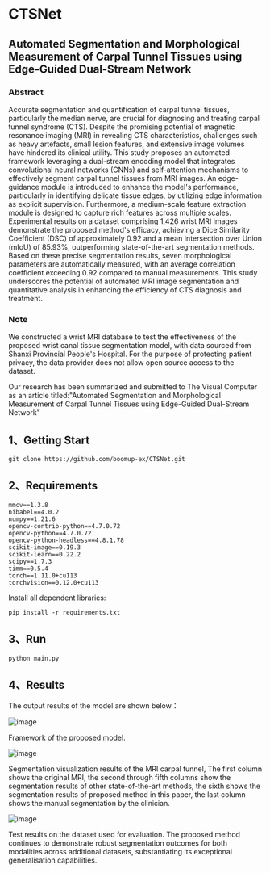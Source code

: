 # CTSNet
## Automated Segmentation and Morphological Measurement of Carpal Tunnel Tissues using Edge-Guided Dual-Stream Network

### Abstract
Accurate segmentation and quantification of carpal tunnel tissues, particularly the median nerve, are crucial for diagnosing and treating carpal tunnel syndrome (CTS). Despite the promising potential of magnetic resonance imaging (MRI) in revealing CTS characteristics, challenges such as heavy artefacts, small lesion features, and extensive image volumes have hindered its clinical utility. This study proposes an automated framework leveraging a dual-stream encoding model that integrates convolutional neural networks (CNNs) and self-attention mechanisms to effectively segment carpal tunnel tissues from MRI images. An edge-guidance module is introduced to enhance the model's performance, particularly in identifying delicate tissue edges, by utilizing edge information as explicit supervision. Furthermore, a medium-scale feature extraction module is designed to capture rich features across multiple scales. Experimental results on a dataset comprising 1,426 wrist MRI images demonstrate the proposed method's efficacy, achieving a Dice Similarity Coefficient (DSC) of approximately 0.92 and a mean Intersection over Union (mIoU) of 85.93%, outperforming state-of-the-art segmentation methods. Based on these precise segmentation results, seven morphological parameters are automatically measured, with an average correlation coefficient exceeding 0.92 compared to manual measurements. This study underscores the potential of automated MRI image segmentation and quantitative analysis in enhancing the efficiency of CTS diagnosis and treatment.

### Note
We constructed a wrist MRI database to test the effectiveness of the proposed wrist canal tissue segmentation model, with data sourced from Shanxi Provincial People's Hospital.
For the purpose of protecting patient privacy, the data provider does not allow open source access to the dataset.

Our research has been summarized and submitted to The Visual Computer as an article titled:"Automated Segmentation and Morphological Measurement of Carpal Tunnel Tissues using Edge-Guided Dual-Stream Network"

## 1、Getting Start
```git clone https://github.com/boomup-ex/CTSNet.git```
    

## 2、Requirements
```
mmcv==1.3.8
nibabel==4.0.2
numpy==1.21.6
opencv-contrib-python==4.7.0.72
opencv-python==4.7.0.72
opencv-python-headless==4.8.1.78
scikit-image==0.19.3
scikit-learn==0.22.2
scipy==1.7.3
timm==0.5.4
torch==1.11.0+cu113
torchvision==0.12.0+cu113
```
Install all dependent libraries:
```
pip install -r requirements.txt
```

## 3、Run
```
python main.py
```
## 4、Results

The output results of the model are shown below：

![image](https://github.com/user-attachments/assets/0c385c5d-e565-4a92-8cd7-171d34d830a9)

Framework of the proposed model. 



![image](https://github.com/user-attachments/assets/e17cf851-ca2d-48fb-a25c-40a3fcfa9451)

Segmentation visualization results of the MRI carpal tunnel, The first column shows the original MRI, the second through fifth columns show the segmentation results of other state-of-the-art methods, the sixth shows the segmentation results of proposed method in this paper, the last column shows the manual segmentation by the clinician.




![image](https://github.com/user-attachments/assets/87ce8fd0-81ee-4df5-b662-a77ccfca0993)

Test results on the dataset used for evaluation. The proposed method continues to demonstrate robust segmentation outcomes for both modalities across additional datasets, substantiating its exceptional generalisation capabilities.
